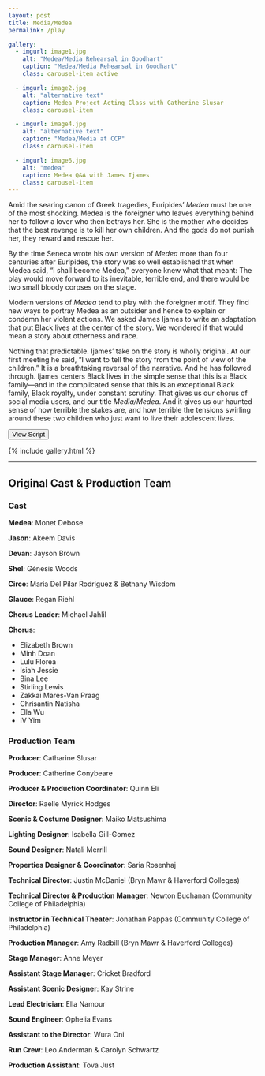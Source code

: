 ```yaml
---
layout: post
title: Media/Medea
permalink: /play

gallery:
  - imgurl: image1.jpg
    alt: "Medea/Media Rehearsal in Goodhart"
    caption: "Medea/Media Rehearsal in Goodhart"
    class: carousel-item active

  - imgurl: image2.jpg
    alt: "alternative text"
    caption: Medea Project Acting Class with Catherine Slusar
    class: carousel-item

  - imgurl: image4.jpg
    alt: "alternative text"
    caption: "Medea/Media at CCP"
    class: carousel-item

  - imgurl: image6.jpg
    alt: "medea"
    caption: Medea Q&A with James Ijames
    class: carousel-item
---
```


Amid the searing canon of Greek tragedies, Euripides’ *Medea* must be one of the most shocking. Medea is the foreigner who leaves everything behind her to follow a lover who then betrays her. She is the mother who decides that the best revenge is to kill her own children. And the gods do not punish her, they reward and rescue her.

By the time Seneca wrote his own version of *Medea* more than four centuries after Euripides, the story was so well established that when Medea said, “I shall become Medea,” everyone knew what that meant: The play would move forward to its inevitable, terrible end, and there would be two small bloody corpses on the stage. 

Modern versions of *Medea* tend to play with the foreigner motif. They find new ways to portray Medea as an outsider and hence to explain or condemn her violent actions. We asked James Ijames to write an adaptation that put Black lives at the center of the story. We wondered if that would mean a story about otherness and race.

Nothing that predictable. Ijames’ take on the story is wholly original. At our first meeting he said, “I want to tell the story from the point of view of the children.” It is a breathtaking reversal of the narrative. And he has followed through. Ijames centers Black lives in the simple sense that this is a Black family—and in the complicated sense that this is an exceptional Black family, Black royalty, under constant scrutiny. That gives us our chorus of social media users, and our title *Media/Medea*. And it gives us our haunted sense of how terrible the stakes are, and how terrible the tensions swirling around these two children who just want to live their adolescent lives.

<a href='{{ site.baseurl }}/assets/Media-Medea_Ijames_ScriptPAVE.pdf' target="_blank"><button>View Script</button></a>

{% include gallery.html %}

---

## Original Cast & Production Team

### Cast
**Medea**:  Monet Debose

**Jason**: Akeem Davis

**Devan**: Jayson Brown

**Shel**: Génesis Woods

**Circe**: Maria Del Pilar Rodriguez & Bethany Wisdom

**Glauce**: Regan Riehl

**Chorus Leader**: Michael Jahlil

**Chorus**:
- Elizabeth Brown
- Minh Doan
- Lulu Florea
- Isiah Jessie
- Bina Lee
- Stirling Lewis
- Zakkai Mares-Van Praag
- Chrisantin Natisha
- Ella Wu
- IV Yim

### Production Team
**Producer**: Catharine Slusar

**Producer**: Catherine Conybeare

**Producer & Production Coordinator**: Quinn Eli

**Director**: Raelle Myrick Hodges

**Scenic & Costume Designer**: Maiko Matsushima

**Lighting Designer**: Isabella Gill-Gomez

**Sound Designer**: Natali Merrill

**Properties Designer & Coordinator**: Saria Rosenhaj

**Technical Director**: Justin McDaniel (Bryn Mawr & Haverford Colleges)

**Technical Director & Production Manager**: Newton Buchanan (Community College of Philadelphia)

**Instructor in Technical Theater**: Jonathan Pappas (Community College of Philadelphia)

**Production Manager**: Amy Radbill (Bryn Mawr & Haverford Colleges)

**Stage Manager**: Anne Meyer

**Assistant Stage Manager**: Cricket Bradford

**Assistant Scenic Designer**: Kay Strine

**Lead Electrician**: Ella Namour

**Sound Engineer**: Ophelia Evans

**Assistant to the Director**: Wura Oni

**Run Crew**: Leo Anderman & Carolyn Schwartz

**Production Assistant**: Tova Just

